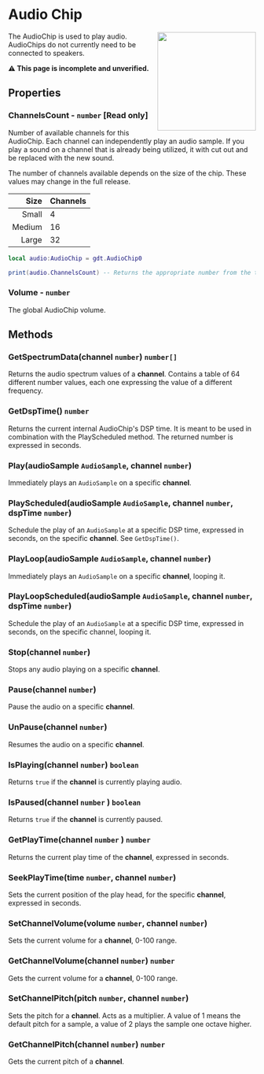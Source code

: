 # Audio Chip

<img src="https://docs.retrogadgets.game/api/modules/AudioChip.png" width="200" align="right">

The AudioChip is used to play audio. AudioChips do not currently need to be connected to speakers.

**⚠️ This page is incomplete and unverified.**

## Properties

### ChannelsCount - `number` **[Read only]**

Number of available channels for this AudioChip. Each channel can independently play an audio sample. If you play a sound on a channel that is already being utilized, it with cut out and be replaced with the new sound.

The number of channels available depends on the size of the chip. These values may change in the full release.

|   Size | Channels |
|-------:|:---------|
|  Small | 4        |
| Medium | 16       |
|  Large | 32       |

```lua
local audio:AudioChip = gdt.AudioChip0

print(audio.ChannelsCount) -- Returns the appropriate number from the table above
```

### Volume - `number`
The global AudioChip volume.


## Methods

### GetSpectrumData(channel `number`) `number[]`
Returns the audio spectrum values of a **channel**. Contains a table of 64 different number values, each one expressing the value of a different frequency.

### GetDspTime() `number`
Returns the current internal AudioChip's DSP time. It is meant to be used in combination with the PlayScheduled method. The returned number is expressed in seconds.

### Play(audioSample `AudioSample`, channel `number`)
Immediately plays an `AudioSample` on a specific **channel**.

### PlayScheduled(audioSample `AudioSample`, channel `number`, dspTime `number`)
Schedule the play of an `AudioSample` at a specific DSP time, expressed in seconds, on the specific **channel**. See `GetDspTime()`.

### PlayLoop(audioSample `AudioSample`, channel `number`)
Immediately plays an `AudioSample` on a specific **channel**, looping it.

### PlayLoopScheduled(audioSample `AudioSample`, channel `number`, dspTime `number`)
Schedule the play of an `AudioSample` at a specific DSP time, expressed in seconds, on the specific channel, looping it.

### Stop(channel `number`)
Stops any audio playing on a specific **channel**.

### Pause(channel `number`)
Pause the audio on a specific **channel**.

### UnPause(channel `number`)
Resumes the audio on a specific **channel**.

### IsPlaying(channel `number`) `boolean`
Returns `true` if the **channel** is currently playing audio.

### IsPaused(channel `number` ) `boolean`
Returns `true` if the **channel** is currently paused.

### GetPlayTime(channel `number` ) `number`
Returns the current play time of the **channel**, expressed in seconds.

### SeekPlayTime(time `number`, channel `number`)
Sets the current position of the play head, for the specific **channel**, expressed in seconds.

### SetChannelVolume(volume `number`, channel `number`)
Sets the current volume for a **channel**, 0-100 range.

### GetChannelVolume(channel `number`) `number`
Gets the current volume for a **channel**, 0-100 range.

### SetChannelPitch(pitch `number`, channel `number`)

Sets the pitch for a **channel**. Acts as a multiplier. A value of 1 means the default pitch for a sample, a value of 2 plays the sample one octave higher.

### GetChannelPitch(channel `number`) `number`
Gets the current pitch of a **channel**.
